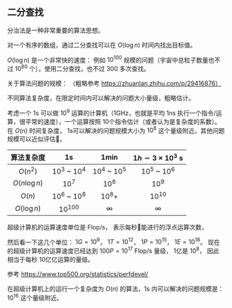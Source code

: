 

## 二分查找

分治法是一种非常重要的算法思想。

对一个有序的数组，通过二分查找可以在 $O(\log n)$ 时间内找出目标值。

$O(\log n)$ 是一个非常快的速度： 例如 $10^{100}$ 规模的问题（宇宙中总粒子数量也不过 $10^{80}$ 个），使用二分查找，也不过 300 多次查找。


关于算法问题的规模： （粗略参考 https://zhuanlan.zhihu.com/p/29416876）

不同算法复杂度，在限定时间内可以解决的问题大小量级，粗略估计。

考虑一个 1s 可以做 $10^9$ 运算的计算机（1GHz，也就是平均 1ns 执行一个指令/运算，很平常的速度），一个运算按照 10个指令估计（或者认为是复杂度的系数）。 在 $O(n)$ 时间复杂度， 1s可以解决的问题规模大小为 $10^8$ 这个量级附近。其他问题规模可以近似评估。

| 算法复杂度 | 1s | 1min | $1h \sim 3 \times 10^3$ s |
|:--:|:--:|:--:|:--:|
| $O(n^2)$ | $10^3$ ~ $10^4$ | $10^4$ ~ $10^5$ | $10 ^5$ ~ $10^6$ |
| $O(n\log n)$ | $10^7$ | $10^8$ | $10^9$ |
| $O(n)$ | $10^6$ ~ $10^8$ | $10^8$+ | $10^{10}$ |
| $O(\log n)$ | $10^{100}$ | $\infty$ | $\infty$ 


超级计算机的运算速度单位是 Flop/s， 表示每秒能进行的浮点运算次数，

然后看一下这几个单位： $1G = 10^9$， $1T = 10^{12}$， $1P = 10^{15}$， $1E = 10^{18}$。 现在的超级计算机的运算速度已经达到 $100P = 10^{17}$ Flop/s 量级， 1亿是 $10^8$， 因此 相当于每秒 10亿亿运算的量级。

参考 <https://www.top500.org/statistics/perfdevel/>

在超级计算机上的运行一个复杂度为 $O(n)$ 的算法，1s 内可以解决的问题规模是： $10^{16}$ 这个量级附近。